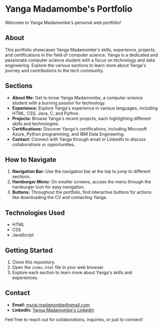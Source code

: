 # Yanga Madamombe's Portfolio

Welcome to Yanga Madamombe's personal web portfolio!

## About

This portfolio showcases Yanga Madamombe's skills, experience, projects, and certifications in the field of computer science. Yanga is a dedicated and passionate computer science student with a focus on technology and data engineering. Explore the various sections to learn more about Yanga's journey and contributions to the tech community.

## Sections

- **About Me:** Get to know Yanga Madamombe, a computer science student with a burning passion for technology.
- **Experience:** Explore Yanga's experience in various languages, including HTML, CSS, Java, C, and Python.
- **Projects:** Browse Yanga's recent projects, each highlighting different skills and technologies.
- **Certifications:** Discover Yanga's certifications, including Microsoft Azure, Python programming, and IBM Data Engineering.
- **Contact:** Connect with Yanga through email or LinkedIn to discuss collaborations or opportunities.

## How to Navigate

1. **Navigation Bar:** Use the navigation bar at the top to jump to different sections.
2. **Hamburger Menu:** On smaller screens, access the menu through the hamburger icon for easy navigation.
3. **Buttons:** Throughout the portfolio, find interactive buttons for actions like downloading the CV and contacting Yanga.

## Technologies Used

- HTML
- CSS
- JavaScript

## Getting Started

1. Clone this repository.
2. Open the `index.html` file in your web browser.
3. Explore each section to learn more about Yanga's skills and experiences.

## Contact

- **Email:** [murai.madamombe@gmail.com](mailto:murai.madamombe@gmail.com)
- **LinkedIn:** [Yanga Madamombe's LinkedIn](https://www.linkedin.com/in/yanga-madamombe-0206b4232)

Feel free to reach out for collaborations, inquiries, or just to connect!
